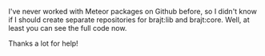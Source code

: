 I've never worked with Meteor packages on Github before, so I didn't know if I should create separate repositories for brajt:lib and brajt:core. Well, at least you can see the full code now.

Thanks a lot for help!
